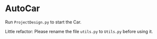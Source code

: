 # AutoCar

Run `ProjectDesign.py` to start the Car. 

Little refactor: Please rename the file `utils.py` to `Utils.py` before using it.
